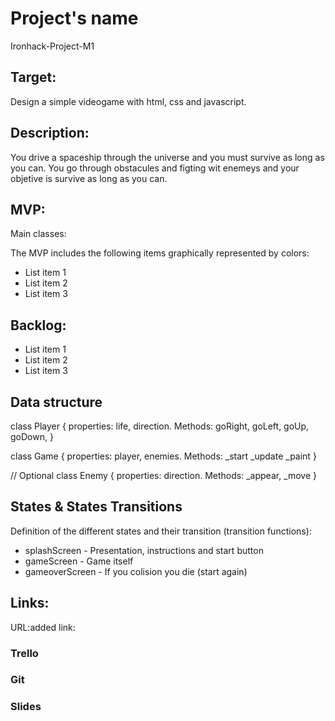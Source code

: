 # Project's name

Ironhack-Project-M1

## Target:
Design a simple videogame with html, css and javascript.

## Description:
You drive a spaceship through the universe and you must survive as long as you can. You go through obstacules and figting wit enemeys and your objetive is survive as long as you can.


## MVP:

Main classes:

The MVP includes the following items graphically represented by colors:
- List item 1
- List item 2
- List item 3

## Backlog:

- List item 1
- List item 2
- List item 3

## Data structure

class Player {
properties: life, direction.
Methods: goRight, goLeft, goUp, goDown,
}


class Game { properties: player, enemies. Methods:
\_start
\_update
\_paint
}

// Optional
class Enemy {
properties: direction.
Methods: _appear, _move
}

## States & States Transitions
Definition of the different states and their transition (transition functions):

- splashScreen - Presentation, instructions and start button
- gameScreen - Game itself
- gameoverScreen - If you colision you die (start again)

## Links:
URL:added link:
### Trello

### Git

### Slides
